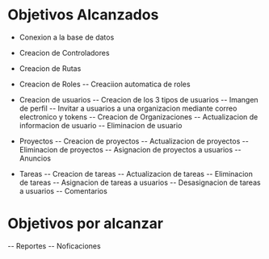 # Objetivos Alcanzados
- Conexion a la base de datos
- Creacion de Controladores
- Creacion de Rutas

- Creacion de Roles
    -- Creaciion automatica de roles
- Creacion de usuarios
    -- Creacion de los 3 tipos de usuarios
    -- Imangen de perfil
    -- Invitar a usuarios a una organizacion mediante correo electronico y tokens
    -- Creacion de Organizaciones
    -- Actualizacion de informacion de usuario
    -- Eliminacion de usuario
- Proyectos
   -- Creacion de proyectos
   -- Actualizacion de proyectos
   -- Eliminacion de proyectos
   -- Asignacion de proyectos a usuarios
    -- Anuncios
- Tareas
    -- Creacion de tareas
    -- Actualizacion de tareas
    -- Eliminacion de tareas
    -- Asignacion de tareas a usuarios
    -- Desasignacion de tareas a usuarios
    -- Comentarios


# Objetivos por alcanzar
-- Reportes
-- Noficaciones